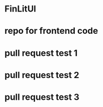 # FinLitUI
# repo for frontend code
# pull request test 1
# pull request test 2
# pull request test 3
